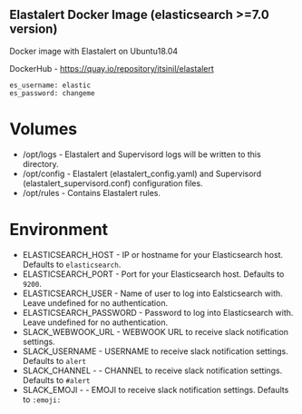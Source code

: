 
## Elastalert Docker Image (elasticsearch >=7.0 version)

Docker image with Elastalert on Ubuntu18.04 

DockerHub - https://quay.io/repository/itsinil/elastalert

```
es_username: elastic
es_password: changeme
```

# Volumes

- /opt/logs       - Elastalert and Supervisord logs will be written to this directory.
- /opt/config     - Elastalert (elastalert_config.yaml) and Supervisord (elastalert_supervisord.conf) configuration files.
- /opt/rules      - Contains Elastalert rules.


# Environment

- ELASTICSEARCH_HOST - IP or hostname for your Elasticsearch host. Defaults to `elasticsearch`.
- ELASTICSEARCH_PORT - Port for your Elasticsearch host. Defaults to `9200`.
- ELASTICSEARCH_USER - Name of user to log into Ealsticsearch with. Leave undefined for no authentication.
- ELASTICSEARCH_PASSWORD - Password to log into Elasticsearch with. Leave undefined for no authentication.
- SLACK_WEBWOOK_URL - WEBWOOK URL to receive slack notification settings.
- SLACK_USERNAME - USERNAME to receive slack notification settings. Defaults to `alert`
- SLACK_CHANNEL - - CHANNEL to receive slack notification settings.  Defaults to `#alert`
- SLACK_EMOJI -  - EMOJI to receive slack notification settings.  Defaults to `:emoji:`